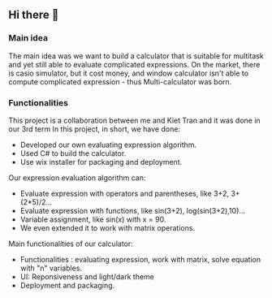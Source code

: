 ## Hi there 👋
### Main idea
The main idea was we want to build a calculator that is suitable for multitask and yet still able to evaluate complicated expressions. On the market, there is casio simulator, but it cost money, and window calculator isn't able to compute complicated expression - thus Multi-calculator was born. 
### Functionalities
This project is a collaboration between me and Kiet Tran and it was done in our 3rd term
In this project, in short, we have done: 
 - Developed our own evaluating expression algorithm.
 - Used C# to build the calculator.
 - Use wix installer for packaging and deployment.

Our expression evaluation algorithm can: 
- Evaluate expression with operators and parentheses, like 3+2, 3+(2*5)/2...
- Evaluate expression with functions, like sin(3+2), log(sin(3+2),10)...
- Variable assignment, like sin(x) with x = 90.
- We even extended it to work with matrix operations.

Main functionalities of our calculator: 
 - Functionalities : evaluating expression, work with matrix, solve equation with "n" variables. 
 - UI: Reponsiveness and light/dark theme
 - Deployment and packaging. 

